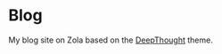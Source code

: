 # Blog

My blog site on Zola based on the [DeepThought](https://github.com/RatanShreshtha/DeepThought) theme.